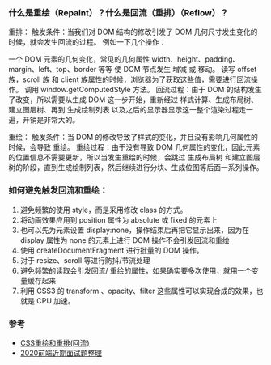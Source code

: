 ### 什么是重绘（Repaint）？什么是回流（重排）（Reflow）？
重排：
触发条件：当我们对 DOM 结构的修改引发了 DOM 几何尺寸发生变化的时候，就会发生回流的过程。
例如一下几个操作：

一个 DOM 元素的几何变化，常见的几何属性 width、height、padding、margin、left、top、border 等等
使 DOM 节点发生 增减 或 移动。
读写 offset 族，scroll 族 和 client 族属性的时候，浏览器为了获取这些值，需要进行回流操作。
调用 window.getComputedStyle 方法。
回流过程：由于 DOM 的结构发生了改变，所以需要从生成 DOM 这一步开始，重新经过 样式计算、生成布局树、建立图层树、再到 生成绘制列表 以及之后的显示器显示这一整个渲染过程走一遍，开销是非常大的。

重绘：
触发条件：当 DOM 的修改导致了样式的变化，并且没有影响几何属性的时候，会导致 重绘。
重绘过程：由于没有导致 DOM 几何属性的变化，因此元素的位置信息不需要更新，所以当发生重绘的时候，会跳过 生成布局树 和建立图层树的阶段，直到生成绘制列表，然后继续进行分块、生成位图等后面一系列操作。

### 如何避免触发回流和重绘：
1. 避免频繁的使用 style，而是采用修改 class 的方式。
2. 将动画效果应用到 position 属性为 absolute 或 fixed 的元素上
3. 也可以先为元素设置 display:none，操作结束后再把它显示出来，因为在 display 属性为 none 的元素上进行 DOM 操作不会引发回流和重绘
4. 使用 createDocumentFragment 进行批量的 DOM 操作。
5. 对于 resize、scroll 等进行防抖/节流处理
6. 避免频繁的读取会引发回流/ 重绘的属性，如果确实要多次使用，就用一个变量缓存起来
7. 利用 CSS3 的 transform 、opacity、filter 这些属性可以实现合成的效果，也就是 CPU 加速。

### 参考  
- [CSS重绘和重排(回流)](https://www.cnblogs.com/mdr86553/p/12048742.html)  
- [2020前端近期面试题整理](https://blog.csdn.net/kkm486622296/article/details/106063151)  